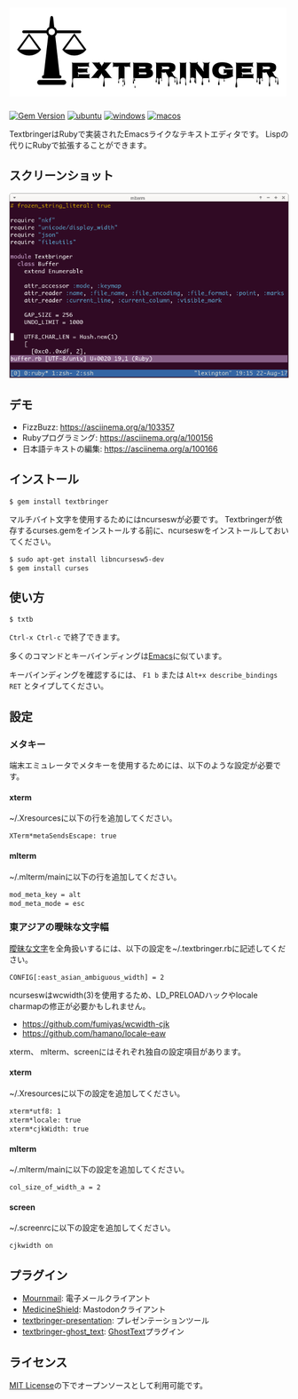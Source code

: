 # ![Textbringer](logo/logo.png)

[![Gem Version](https://badge.fury.io/rb/textbringer.svg)](https://badge.fury.io/rb/textbringer)
[![ubuntu](https://github.com/shugo/textbringer/workflows/ubuntu/badge.svg)](https://github.com/shugo/textbringer/actions?query=workflow%3Aubuntu)
[![windows](https://github.com/shugo/textbringer/workflows/windows/badge.svg)](https://github.com/shugo/textbringer/actions?query=workflow%3Awindows)
[![macos](https://github.com/shugo/textbringer/workflows/macos/badge.svg)](https://github.com/shugo/textbringer/actions?query=workflow%3Amacos)

TextbringerはRubyで実装されたEmacsライクなテキストエディタです。
Lispの代りにRubyで拡張することができます。

## スクリーンショット

![Screenshot](screenshot.png)

## デモ

* FizzBuzz: https://asciinema.org/a/103357
* Rubyプログラミング: https://asciinema.org/a/100156
* 日本語テキストの編集: https://asciinema.org/a/100166

## インストール

    $ gem install textbringer

マルチバイト文字を使用するためにはncurseswが必要です。
Textbringerが依存するcurses.gemをインストールする前に、ncurseswをインストールしておいてください。

    $ sudo apt-get install libncursesw5-dev
    $ gem install curses

## 使い方

    $ txtb

`Ctrl-x Ctrl-c` で終了できます。　

多くのコマンドとキーバインディングは[Emacs](https://www.gnu.org/software/emacs/)に似ています。

キーバインディングを確認するには、 `F1 b` または `Alt+x describe_bindings RET` とタイプしてください。

## 設定

### メタキー

端末エミュレータでメタキーを使用するためには、以下のような設定が必要です。

#### xterm

~/.Xresourcesに以下の行を追加してください。

    XTerm*metaSendsEscape: true

#### mlterm

~/.mlterm/mainに以下の行を追加してください。

    mod_meta_key = alt
    mod_meta_mode = esc

### 東アジアの曖昧な文字幅

[曖昧な文字](http://unicode.org/reports/tr11/#Ambiguous)を全角扱いするには、以下の設定を~/.textbringer.rbに記述してください。

    CONFIG[:east_asian_ambiguous_width] = 2

ncurseswはwcwidth(3)を使用するため、LD_PRELOADハックやlocale charmapの修正が必要かもしれません。

* https://github.com/fumiyas/wcwidth-cjk
* https://github.com/hamano/locale-eaw

xterm、 mlterm、screenにはそれぞれ独自の設定項目があります。

#### xterm

~/.Xresourcesに以下の設定を追加してください。

    xterm*utf8: 1
    xterm*locale: true
    xterm*cjkWidth: true

#### mlterm

~/.mlterm/mainに以下の設定を追加してください。

    col_size_of_width_a = 2

#### screen

~/.screenrcに以下の設定を追加してください。

    cjkwidth on

## プラグイン

* [Mournmail](https://github.com/shugo/mournmail): 電子メールクライアント
* [MedicineShield](https://github.com/shugo/medicine_shield): Mastodonクライアント
* [textbringer-presentation](https://github.com/shugo/textbringer-presentation): プレゼンテーションツール
* [textbringer-ghost_text](https://github.com/shugo/textbringer-ghost_text): [GhostText](https://github.com/fregante/GhostText)プラグイン

## ライセンス

[MIT License](http://opensource.org/licenses/MIT)の下でオープンソースとして利用可能です。


